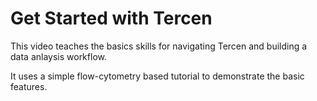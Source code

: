 # Get Started with Tercen

This video teaches the basics skills for navigating Tercen and building a data anlaysis workflow.

It uses a simple flow-cytometry based tutorial to demonstrate the basic features. 

